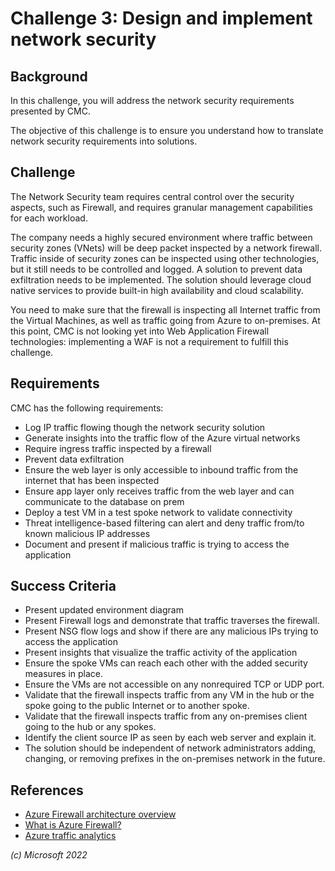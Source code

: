 # Challenge 3: Design and implement network security

## Background

In this challenge, you will address the network security requirements presented by CMC.

The objective of this challenge is to ensure you understand how to translate network security requirements into solutions.

## Challenge

The Network Security team requires central control over the security aspects, such as Firewall, and requires granular management capabilities for each workload.

The company needs a highly secured environment where traffic between security zones (VNets) will be deep packet inspected by a network firewall. Traffic inside of security zones can be inspected using other technologies, but it still needs to be controlled and logged. A solution to prevent data exfiltration needs to be implemented. The solution should leverage cloud native services to provide built-in high availability and cloud scalability.

You need to make sure that the firewall is inspecting all Internet traffic from the Virtual Machines, as well as traffic going from Azure to on-premises. At this point, CMC is not looking yet into Web Application Firewall technologies: implementing a WAF is not a requirement to fulfill this challenge.

## Requirements

CMC has the following requirements:

- Log IP traffic flowing though the network security solution
- Generate insights into the traffic flow of the Azure virtual networks
- Require ingress traffic inspected by a firewall
- Prevent data exfiltration
- Ensure the web layer is only accessible to inbound traffic from the internet that has been inspected
- Ensure app layer only receives traffic from the web layer and can communicate to the database on prem
- Deploy a test VM in a test spoke network to validate connectivity
- Threat intelligence-based filtering can alert and deny traffic from/to known malicious IP addresses
- Document and present if malicious traffic is trying to access the application

## Success Criteria

- Present updated environment diagram
- Present Firewall logs and demonstrate that traffic traverses the firewall.
- Present NSG flow logs and show if there are any malicious IPs trying to access the application
- Present insights that visualize the traffic activity of the application
- Ensure the spoke VMs can reach each other with the added security measures in place.
- Ensure the VMs are not accessible on any nonrequired TCP or UDP port.
- Validate that the firewall inspects traffic from any VM in the hub or the spoke going to the public Internet or to another spoke.
- Validate that the firewall inspects traffic from any on-premises client going to the hub or any spokes.
- Identify the client source IP as seen by each web server and explain it.
- The solution should be independent of network administrators adding, changing, or removing prefixes in the on-premises network in the future.

## References

- [Azure Firewall architecture overview](https://learn.microsoft.com/en-us/azure/architecture/example-scenario/firewalls/)
- [What is Azure Firewall?](https://learn.microsoft.com/en-us/azure/firewall/overview?toc=%2Fazure%2Fnetworking%2Ffundamentals%2Ftoc.json)
- [Azure traffic analytics](https://learn.microsoft.com/en-us/azure/network-watcher/traffic-analytics)

_(c) Microsoft 2022_
